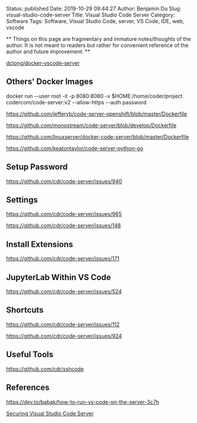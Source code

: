Status: published
Date: 2019-10-29 09:44:27
Author: Benjamin Du
Slug: visual-studio-code-server
Title: Visual Studio Code Server
Category: Software
Tags: Software, Visual Studio Code, server, VS Code, IDE, web, vscode

**
Things on this page are fragmentary and immature notes/thoughts of the author.
It is not meant to readers but rather for convenient reference of the author and future improvement.
**


[dclong/docker-vscode-server](https://github.com/dclong/docker-vscode-server)



## Others' Docker Images

docker run --user root -it -p 8080:8080 -v $HOME:/home/coder/project codercom/code-server:v2  --allow-https --auth password

https://github.com/jefferyb/code-server-openshift/blob/master/Dockerfile

https://github.com/monostream/code-server/blob/develop/Dockerfile

https://github.com/linuxserver/docker-code-server/blob/master/Dockerfile


https://github.com/keatontaylor/code-server-python-go

## Setup Password

https://github.com/cdr/code-server/issues/940

## Settings

https://github.com/cdr/code-server/issues/965

https://github.com/cdr/code-server/issues/148

## Install Extensions

https://github.com/cdr/code-server/issues/171

## JupyterLab Within VS Code 

https://github.com/cdr/code-server/issues/524

## Shortcuts

https://github.com/cdr/code-server/issues/112

https://github.com/cdr/code-server/issues/924

## Useful Tools

https://github.com/cdr/sshcode

## References

https://dev.to/babak/how-to-run-vs-code-on-the-server-3c7h

[Securing Visual Studio Code Server](https://www.pomerium.io/recipes/vs-code-server.html#background)
